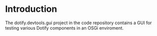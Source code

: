 # Introduction #
The dotify.devtools.gui project in the code repository contains a GUI for testing various Dotify components in an OSGi enviroment.